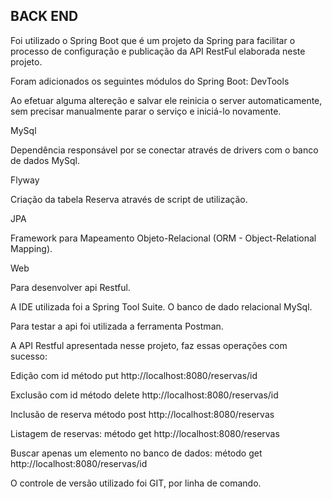 ## BACK END

 Foi utilizado o Spring Boot que é um projeto da Spring para facilitar o processo de configuração e publicação da API RestFul elaborada neste projeto.

Foram adicionados os seguintes módulos do Spring Boot: 
DevTools

  Ao efetuar alguma altereção e salvar ele reinicia o server automaticamente, sem precisar manualmente parar o serviço e iniciá-lo novamente.

MySql
  
  Dependência responsável por se conectar através de drivers com o banco de dados MySql.
  
Flyway

  Criação da tabela Reserva através de script de utilização.

JPA
  
   Framework para Mapeamento Objeto-Relacional (ORM - Object-Relational Mapping). 
  
Web

  Para desenvolver api Restful.
  
  

 A IDE utilizada foi a Spring Tool Suite. O banco de dado relacional MySql.

Para testar a api foi utilizada a ferramenta Postman.

A API Restful apresentada nesse projeto, faz essas operações com sucesso:

 Edição com id método put http://localhost:8080/reservas/id
 
 Exclusão com id método delete http://localhost:8080/reservas/id
 
 Inclusão de reserva método post http://localhost:8080/reservas
 
 Listagem de reservas: método get http://localhost:8080/reservas
 
 Buscar apenas um elemento no banco de dados: método get http://localhost:8080/reservas/id


O controle de versão utilizado foi GIT, por linha de comando.
